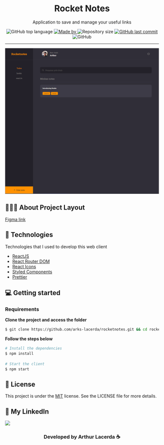 <h1 align="center">
 Rocket Notes
</h1>

<p align="center">Application to save and manage your useful links</p>

<p align="center">
  <img alt="GitHub top language" src="https://img.shields.io/github/languages/top/arks-lacerda/rocketnotes">

  <a href="https://www.linkedin.com/in/arks-lacerda/">
    <img alt="Made by" src="https://img.shields.io/badge/made%20by-Arthur%20Lacerda-gree">
  </a>
  
  <img alt="Repository size" src="https://img.shields.io/github/languages/code-size/arks-lacerda/rocketnotes">
  
  <a href="https://github.com/arks-lacerda/rocketnotes">
    <img alt="GitHub last commit" src="https://img.shields.io/github/last-commit/arks-lacerda/rocketnotes">
  </a>

  <img alt="GitHub" src="https://img.shields.io/github/license/arks-lacerda/rocketnotes">
</p>

---

<div align="center">

<img alt="Preview" src="./.github/preview.png" /> 
</div>

## 👨🏻‍💻 About Project Layout

[Figma link](<https://www.figma.com/file/FNn5vXTQ4NUenaDBUuYqNr/RocketNotes-(Copy)?node-id=0%3A1&mode=dev>)

## 🚀 Technologies

Technologies that I used to develop this web client

- [ReactJS](https://reactjs.org/)
- [React Router DOM](https://reacttraining.com/react-router/)
- [React Icons](https://react-icons.netlify.com/#/)
- [Styled Components](https://styled-components.com/)
- [Prettier](https://prettier.io/)

## 💻 Getting started

### Requirements

**Clone the project and access the folder**

```bash
$ git clone https://github.com/arks-lacerda/rocketnotes.git && cd rocketnotes
```

**Follow the steps below**

```bash
# Install the dependencies
$ npm install

# Start the client
$ npm start
```

## 📝 License

This project is under the [MIT]() license. See the LICENSE file for more details.

</div>

<div id="MyLinkedIn">

## 🔎 My LinkedIn

<a href="https://www.linkedin.com/in/arks-lacerda/"><img src="https://img.shields.io/badge/LinkedIn-0077B5?style=for-the-badge&logo=linkedin&logoColor=white"/></a>

<h3 align="center">Developed by Arthur Lacerda ☕</h3>
</div>
